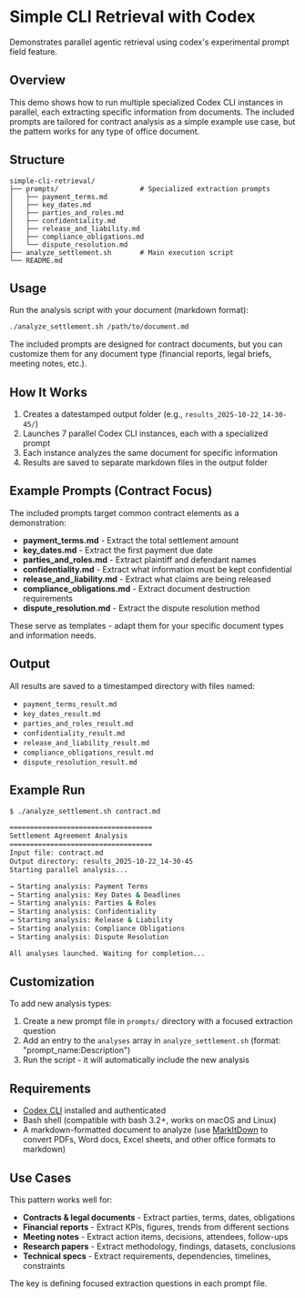 # Simple CLI Retrieval with Codex

Demonstrates parallel agentic retrieval using codex's experimental prompt field feature.

## Overview

This demo shows how to run multiple specialized Codex CLI instances in parallel, each extracting specific information from documents. The included prompts are tailored for contract analysis as a simple example use case, but the pattern works for any type of office document.

## Structure

```
simple-cli-retrieval/
├── prompts/                    # Specialized extraction prompts
│   ├── payment_terms.md
│   ├── key_dates.md
│   ├── parties_and_roles.md
│   ├── confidentiality.md
│   ├── release_and_liability.md
│   ├── compliance_obligations.md
│   └── dispute_resolution.md
├── analyze_settlement.sh       # Main execution script
└── README.md
```

## Usage

Run the analysis script with your document (markdown format):

```bash
./analyze_settlement.sh /path/to/document.md
```

The included prompts are designed for contract documents, but you can customize them for any document type (financial reports, legal briefs, meeting notes, etc.).

## How It Works

1. Creates a datestamped output folder (e.g., `results_2025-10-22_14-30-45/`)
2. Launches 7 parallel Codex CLI instances, each with a specialized prompt
3. Each instance analyzes the same document for specific information
4. Results are saved to separate markdown files in the output folder

## Example Prompts (Contract Focus)

The included prompts target common contract elements as a demonstration:

- **payment_terms.md** - Extract the total settlement amount
- **key_dates.md** - Extract the first payment due date
- **parties_and_roles.md** - Extract plaintiff and defendant names
- **confidentiality.md** - Extract what information must be kept confidential
- **release_and_liability.md** - Extract what claims are being released
- **compliance_obligations.md** - Extract document destruction requirements
- **dispute_resolution.md** - Extract the dispute resolution method

These serve as templates - adapt them for your specific document types and information needs.

## Output

All results are saved to a timestamped directory with files named:
- `payment_terms_result.md`
- `key_dates_result.md`
- `parties_and_roles_result.md`
- `confidentiality_result.md`
- `release_and_liability_result.md`
- `compliance_obligations_result.md`
- `dispute_resolution_result.md`

## Example Run

```bash
$ ./analyze_settlement.sh contract.md

===================================
Settlement Agreement Analysis
===================================
Input file: contract.md
Output directory: results_2025-10-22_14-30-45
Starting parallel analysis...

→ Starting analysis: Payment Terms
→ Starting analysis: Key Dates & Deadlines
→ Starting analysis: Parties & Roles
→ Starting analysis: Confidentiality
→ Starting analysis: Release & Liability
→ Starting analysis: Compliance Obligations
→ Starting analysis: Dispute Resolution

All analyses launched. Waiting for completion...
```

## Customization

To add new analysis types:

1. Create a new prompt file in `prompts/` directory with a focused extraction question
2. Add an entry to the `analyses` array in `analyze_settlement.sh` (format: "prompt_name:Description")
3. Run the script - it will automatically include the new analysis

## Requirements

- [Codex CLI](https://developers.openai.com/codex/cli) installed and authenticated
- Bash shell (compatible with bash 3.2+, works on macOS and Linux)
- A markdown-formatted document to analyze (use [MarkItDown](https://github.com/microsoft/markitdown) to convert PDFs, Word docs, Excel sheets, and other office formats to markdown)

## Use Cases

This pattern works well for:
- **Contracts & legal documents** - Extract parties, terms, dates, obligations
- **Financial reports** - Extract KPIs, figures, trends from different sections
- **Meeting notes** - Extract action items, decisions, attendees, follow-ups
- **Research papers** - Extract methodology, findings, datasets, conclusions
- **Technical specs** - Extract requirements, dependencies, timelines, constraints

The key is defining focused extraction questions in each prompt file.
